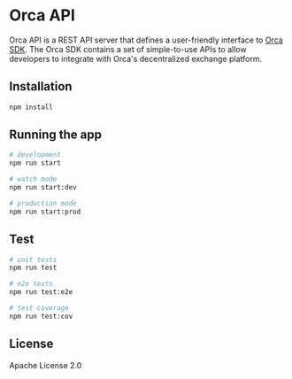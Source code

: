 # Orca API

Orca API is a REST API server that defines a user-friendly interface to [Orca SDK](https://github.com/orca-so/typescript-sdk).
The Orca SDK contains a set of simple-to-use APIs to allow developers to integrate with Orca's decentralized exchange platform.

## Installation

```bash
npm install
```

## Running the app

```bash
# development
npm run start

# watch mode
npm run start:dev

# production mode
npm run start:prod
```

## Test

```bash
# unit tests
npm run test

# e2e tests
npm run test:e2e

# test coverage
npm run test:cov
```
## License

Apache License 2.0
